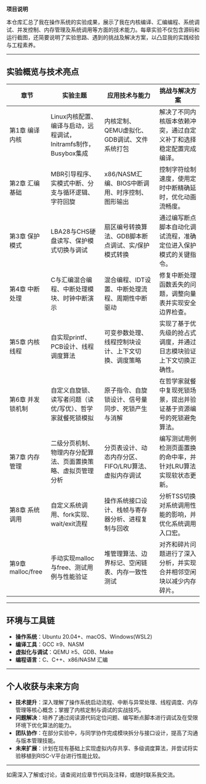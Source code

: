 **项目说明**

本仓库汇总了我在操作系统的实验成果，展示了我在内核编译、汇编编程、系统调试、并发控制、内存管理及系统调用等方面的技术能力。每章实验不仅包含源码和运行截图，还简要说明了实验思路、遇到的挑战及解决方案，以凸显我的实践经验与工程素养。

---

## 实验概览与技术亮点

| 章节              | 实验主题                                       | 应用技术与能力                        | 挑战与解决方案                           |
| --------------- | ------------------------------------------ | ------------------------------ | --------------------------------- |
| 第1章 编译内核        | Linux内核配置、编译与启动，远程调试，Initramfs制作，Busybox集成 | 内核定制、QEMU虚拟化、GDB调试、文件系统打包      | 解决了不同内核版本依赖冲突，通过自定义补丁和选择稳定配置完成编译。 |
| 第2章 汇编基础        | MBR引导程序、实模式中断、分支与循环逻辑、字符回旋                 | x86/NASM汇编、BIOS中断调用、时序控制、图形输出  | 控制字符绘制速度，使用定时中断精确延时，优化动画流畅度。      |
| 第3章 保护模式        | LBA28与CHS硬盘读写、保护模式切换与调试                    | 扇区编号转换算法、GDB脚本断点调试、实/保护模式转换    | 通过编写断点脚本自动化调试流程，准确定位进入保护模式的关键指令。  |
| 第4章 中断处理        | C与汇编混合编程、中断处理模块、时钟中断演示                     | 混合编程、IDT设置、中断处理流程、周期性中断驱动      | 修复中断处理函数丢失的问题，调整向量表并实现安全边界检查。     |
| 第5章 内核线程        | 自实现printf、PCB设计、线程调度算法                     | 可变参数处理、线程控制块设计、上下文切换、调度策略      | 实现了基于优先级的抢占式调度，并通过日志模块验证上下文切换正确性。 |
| 第6章 并发锁机制       | 自定义自旋锁、读写者问题（读优/写优）、哲学家就餐死锁模拟              | 原子指令、自旋锁设计、信号量同步、死锁产生与消解       | 在哲学家就餐中复现死锁场景，提出并验证基于资源编号的死锁避免算法。 |
| 第7章 内存管理        | 二级分页机制、物理内存分配算法、页面置换策略、虚拟页管理分析             | 分页表设计、动态内存分区、FIFO/LRU算法、虚拟内存调试 | 编写测试用例检测页面置换的命中率，并针对LRU算法实现软状态更新。 |
| 第8章 系统调用        | 自定义系统调用、fork实现、wait/exit流程                 | 操作系统接口设计、栈帧与寄存器分析、进程复制与回收      | 分析TSS切换对系统调用性能的影响，并优化系统调用入口宏。     |
| 第9章 malloc/free | 手动实现malloc与free、测试用例与性能验证                  | 堆管理算法、边界标记、空闲链表、内存一致性测试        | 对齐和碎片问题进行了深入分析，并实现合并相邻空闲块以减少内存碎片。 |

---

## 环境与工具链

* **操作系统**：Ubuntu 20.04+、macOS、Windows(WSL2)
* **编译工具**：GCC ≥9、NASM
* **虚拟化与调试**：QEMU ≥5、GDB、Make
* **编程语言**：C、C++、x86/NASM 汇编

---

## 个人收获与未来方向

* **技术提升**：深入理解了操作系统启动流程、中断与异常处理、线程调度、内存管理等核心概念；掌握了内核定制与调试的实战技巧。
* **问题解决**：培养了通过阅读源代码定位问题、编写断点脚本进行调试及在受限环境下优化算法的能力。
* **团队协作**：在部分实验中，与同学协作完成模块拆分与接口设计，提高了沟通与版本管理技能。
* **未来扩展**：计划在现有基础上实现虚拟内存共享、多级调度算法，并尝试将实验移植到RISC-V平台进行性能比较。

---

如需深入了解或讨论，请查阅对应章节代码及注释，或随时联系我交流。
